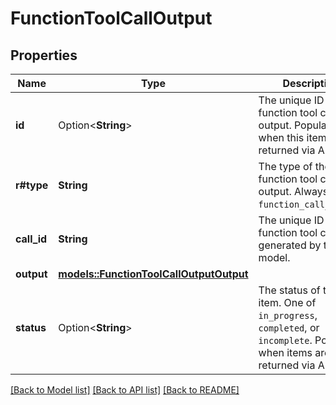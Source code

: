 # FunctionToolCallOutput

## Properties

Name | Type | Description | Notes
------------ | ------------- | ------------- | -------------
**id** | Option<**String**> | The unique ID of the function tool call output. Populated when this item is returned via API.  | [optional]
**r#type** | **String** | The type of the function tool call output. Always `function_call_output`.  | 
**call_id** | **String** | The unique ID of the function tool call generated by the model.  | 
**output** | [**models::FunctionToolCallOutputOutput**](FunctionToolCallOutput_output.md) |  | 
**status** | Option<**String**> | The status of the item. One of `in_progress`, `completed`, or `incomplete`. Populated when items are returned via API.  | [optional]

[[Back to Model list]](../README.md#documentation-for-models) [[Back to API list]](../README.md#documentation-for-api-endpoints) [[Back to README]](../README.md)


